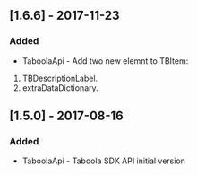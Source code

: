 ## [1.6.6] - 2017-11-23
### Added
- TaboolaApi - Add two new elemnt to TBItem:
1. TBDescriptionLabel.
2. extraDataDictionary.

## [1.5.0] - 2017-08-16
### Added
- TaboolaApi - Taboola SDK API initial version
